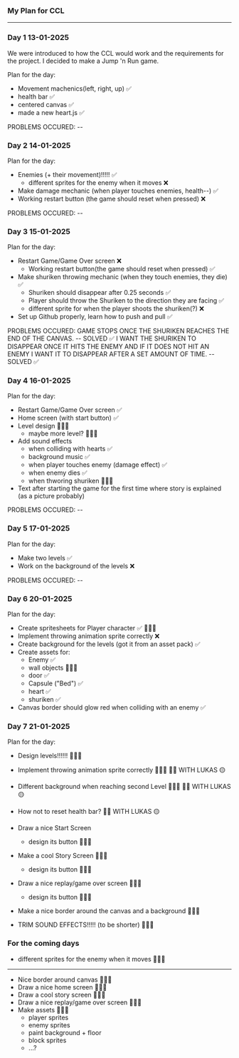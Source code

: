 ### My Plan for CCL

******************

### Day 1 13-01-2025

We were introduced to how the CCL would work and the requirements for the project. I decided to make a Jump 'n Run game.

Plan for the day: 
- Movement machenics(left, right, up) ✅
- health bar ✅
- centered canvas ✅
- made a new heart.js ✅

PROBLEMS OCCURED: --

### Day 2 14-01-2025

Plan for the day:
- Enemies (+ their movement)!!!!! ✅
    - different sprites for the enemy when it moves ❌
- Make damage mechanic (when player touches enemies, health--) ✅
- Working restart button (the game should reset when pressed) ❌

PROBLEMS OCCURED: --


### Day 3 15-01-2025

Plan for the day:
- Restart Game/Game Over screen ❌
    - Working restart button(the game should reset when pressed) ✅
- Make shuriken throwing mechanic (when they touch enemies, they die) ✅
    - Shuriken should disappear after 0.25 seconds ✅
    - Player should throw the Shuriken to the direction they are facing ✅
    - different sprite for when the player shoots the shuriken(?) ❌
- Set up Github properly, learn how to push and pull ✅


PROBLEMS OCCURED: GAME STOPS ONCE THE SHURIKEN REACHES THE END OF THE CANVAS. -- SOLVED ✅
I WANT THE SHURIKEN TO DISAPPEAR ONCE IT HITS THE ENEMY AND IF IT DOES NOT HIT AN ENEMY I WANT IT TO DISAPPEAR AFTER A SET AMOUNT OF TIME. -- SOLVED ✅

### Day 4 16-01-2025

Plan for the day: 
- Restart Game/Game Over screen ✅
- Home screen (with start button) ✅
- Level design 👨🏽‍🔧
    - maybe more level? 👨🏽‍🔧
- Add sound effects 
    - when colliding with hearts ✅
    - background music ✅
    - when player touches enemy (damage effect) ✅
    - when enemy dies ✅
    - when thworing shuriken 👨🏽‍🔧
- Text after starting the game for the first time where story is explained (as a picture probably)


PROBLEMS OCCURED: --

### Day 5 17-01-2025

Plan for the day:
- Make two levels ✅
- Work on the background of the levels ❌

PROBLEMS OCCURED: --


### Day 6 20-01-2025

Plan for the day:
- Create spritesheets for Player character ✅ 👨🏽‍🔧
- Implement throwing animation sprite correctly ❌
- Create background for the levels (got it from an asset pack) ✅
- Create assets for:
    - Enemy ✅
    - wall objects 👨🏽‍🔧
    - door ✅
    - Capsule ("Bed") ✅
    - heart ✅
    - shuriken ✅
- Canvas border should glow red when colliding with an enemy ✅
     
### Day 7 21-01-2025

Plan for the day:
- Design levels!!!!!! 👨🏽‍🔧
- Implement throwing animation sprite correctly 👨🏽‍🔧 🚨🚨 WITH LUKAS 🟡
- Different background when reaching second Level 👨🏽‍🔧 🚨🚨 WITH LUKAS 🟡
- How not to reset health bar? 🚨🚨 WITH LUKAS 🟡

- Draw a nice Start Screen
    - design its button 👨🏽‍🔧
- Make a cool Story Screen 👨🏽‍🔧
    - design its button 👨🏽‍🔧
- Draw a nice replay/game over screen 👨🏽‍🔧
    - design its button 👨🏽‍🔧

- Make a nice border around the canvas and a background 👨🏽‍🔧
- TRIM SOUND EFFECTS!!!!! (to be shorter) 👨🏽‍🔧



### For the coming days
- different sprites for the enemy when it moves 👨🏽‍🔧

---

- Nice border around canvas 👨🏽‍🔧
- Draw a nice home screen 👨🏽‍🔧
- Draw a cool story screen 👨🏽‍🔧
- Draw a nice replay/game over screen 👨🏽‍🔧
- Make assets 👨🏽‍🔧
    - player sprites
    - enemy sprites
    - paint background + floor
    - block sprites 
    - ...?







